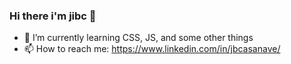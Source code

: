 ### Hi there i'm jibc 👋

- 🌱 I’m currently learning CSS, JS, and some other things
- 📫 How to reach me: https://www.linkedin.com/in/jbcasanave/
